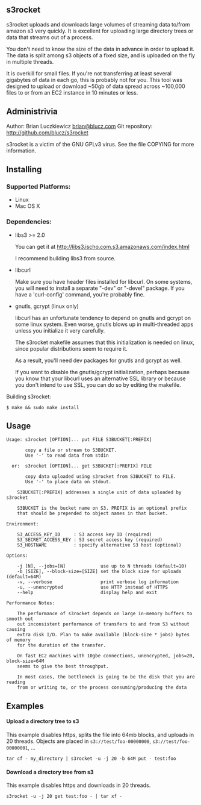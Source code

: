 ## s3rocket ##

s3rocket uploads and downloads large volumes of streaming data to/from amazon
s3 very quickly. It is excellent for uploading large directory trees or data 
that streams out of a process. 

You don't need to know the size of the data in advance in order to upload it.
The data is split among s3 objects of a fixed size, and is uploaded on the 
fly in multiple threads.

It is overkill for small files. If you're not transferring at least several
gigabytes of data in each go, this is probably not for you. This tool was 
designed to upload or download ~50gb of data spread across ~100,000 files 
to or from an EC2 instance in 10 minutes or less.


## Administrivia ##

Author: Brian Luczkiewicz <brian@blucz.com>
Git repository: http://github.com/blucz/s3rocket

s3rocket is a victim of the GNU GPLv3 virus. See the file COPYING for more 
information.


## Installing ##

### Supported Platforms: ###

- Linux
- Mac OS X

### Dependencies: ###

* libs3   >= 2.0

  You can get it at http://libs3.ischo.com.s3.amazonaws.com/index.html

  I recommend building libs3 from source. 

* libcurl

  Make sure you have header files installed for libcurl. On some systems,
  you will need to install a separate "-dev" or "-devel" package. If you
  have a 'curl-config' command, you're probably fine.

* gnutls, gcrypt (linux only)

  libcurl has an unfortunate tendency to depend on gnutls and gcrypt on
  some linux system. Even worse, gnutls blows up in multi-threaded apps
  unless you initialize it very carefully.

  The s3rocket makefile assumes that this initialization is needed on linux,
  since popular distributions seem to require it.
   
  As a result, you'll need dev packages for gnutls and gcrypt as well.

  If you want to disable the gnutls/gcrypt initialization, perhaps because
  you know that your libcurl uses an alternative SSL library or because you
  don't intend to use SSL, you can do so by editing the makefile.

Building s3rocket:

    $ make && sudo make install

## Usage ##

    Usage: s3rocket [OPTION]... put FILE S3BUCKET[:PREFIX]

           copy a file or stream to S3BUCKET.
           Use '-' to read data from stdin

      or:  s3rocket [OPTION]... get S3BUCKET[:PREFIX] FILE

           copy data uploaded using s3rocket from S3BUCKET to FILE.
           Use '-' to place data on stdout.

        S3BUCKET[:PREFIX] addresses a single unit of data uploaded by s3rocket

        S3BUCKET is the bucket name on S3. PREFIX is an optional prefix
        that should be prepended to object names in that bucket.

    Environment:

        S3_ACCESS_KEY_ID     : S3 access key ID (required)
        S3_SECRET_ACCESS_KEY : S3 secret access key (required)
        S3_HOSTNAME          : specify alternative S3 host (optional)

    Options:

        -j [N], --jobs=[N]             use up to N threads (default=10)
        -b [SIZE], --block-size=[SIZE] set the block size for uploads (default=64M)
        -v, --verbose                  print verbose log information
        -u, --unencrypted              use HTTP instead of HTTPS
        --help                         display help and exit

    Performance Notes:

        The performance of s3rocket depends on large in-memory buffers to smooth out
        out inconsistent performance of transfers to and from S3 without causing
        extra disk I/O. Plan to make available (block-size * jobs) bytes of memory 
        for the duration of the transfer.

        On fast EC2 machines with 10gbe connections, unencrypted, jobs=20, block-size=64M
        seems to give the best throughput.

        In most cases, the bottleneck is going to be the disk that you are reading
        from or writing to, or the process consuming/producing the data


## Examples ##

#### Upload a directory tree to s3 ####

This example disables https, splits the file into 64mb blocks, and uploads
in 20 threads. Objects are placed in `s3://test/foo-00000000`,
`s3://test/foo-00000001`, ...

    tar cf - my_directory | s3rocket -u -j 20 -b 64M put - test:foo


#### Download a directory tree from s3 ####

This example disables https and downloads in 20 threads.

    s3rocket -u -j 20 get test:foo - | tar xf -
